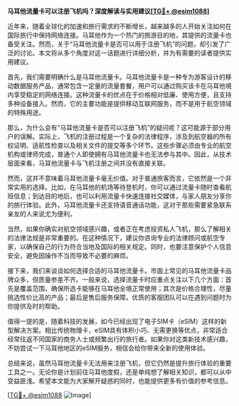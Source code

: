**马耳他流量卡可以注册飞机吗？深度解读与实用建议[[TG💪+ @esim1088](https://t.me/s/esim1088)]**

近年来，随着全球化的加速和旅行需求的不断增长，越来越多的人开始关注如何在国际旅行中保持网络连接。马耳他作为一个热门的旅游目的地，其提供的流量卡也备受关注。然而，关于“马耳他流量卡是否可以用于注册飞机”的问题，却引发了广泛的讨论。本文将从多个角度对这一话题进行详细分析，并为有需要的读者提供实用建议。

首先，我们需要明确什么是马耳他流量卡。马耳他流量卡是一种专为游客设计的移动数据服务产品，通常包含一定量的流量套餐，用户可以通过购买该卡在马耳他境内享受稳定的网络连接。这种流量卡的优点在于价格相对低廉、使用方便，且支持多种设备接入。然而，它的主要功能是提供移动互联网服务，而不是用于航空领域的特殊用途。

那么，为什么会有“马耳他流量卡是否可以注册飞机”的疑问呢？这可能源于部分用户的误解。实际上，飞机的注册过程是一个复杂的法律程序，涉及到航空器的所有权证明、适航性检查以及相关文件的提交等多个环节。这些步骤必须由专业的航空机构或律师完成，普通个人即使拥有马耳他流量卡也无法参与其中。因此，从技术层面来看，马耳他流量卡与飞机注册之间并没有直接关联。

然而，这并不意味着马耳他流量卡毫无价值。对于普通旅客而言，它依然是一个非常实用的选择。比如，在马耳他的机场等待登机时，你可以通过流量卡随时查看航班信息；到达目的地后，也可以利用流量卡快速连接社交媒体，与家人朋友分享你的旅行体验。此外，马耳他流量卡还支持语音通话功能，这对于那些需要紧急联系亲友的人来说尤为便利。

当然，如果你确实对航空领域感兴趣，或者正在考虑投资私人飞机，那么了解相关的法律法规是非常重要的。在这种情况下，建议你咨询专业的法律顾问或航空专家，以确保自己的行为符合当地及国际的相关规定。同时，也要注意保护个人信息安全，避免因操作不当而导致不必要的麻烦。

接下来，我们来谈谈如何选择合适的马耳他流量卡。市面上常见的马耳他流量卡品牌众多，但质量参差不齐。一般来说，选择流量卡时应重点关注以下几个方面：首先是覆盖范围，确保所选卡能够在马耳他全境正常使用；其次是价格合理性，尽量挑选性价比高的产品；最后是售后服务保障，优质的客服团队可以在遇到问题时为你提供及时的帮助。

值得一提的是，随着科技的发展，如今已经出现了电子SIM卡（eSIM）这样的新型解决方案。相比传统物理卡，eSIM具有体积小巧、无需更换等优点，非常适合经常往返不同国家的商务人士或频繁出行的旅行者。如果你对这类新技术感兴趣，不妨尝试一下马耳他地区的eSIM服务，相信会给你带来全新的使用体验。

总结来说，虽然马耳他流量卡无法用来注册飞机，但它仍然是提升旅行体验的重要工具之一。无论你是计划前往马耳他度假，还是单纯想了解相关知识，都可以从中受益匪浅。希望本文能为大家解开疑惑的同时，也能提供更多有价值的参考信息。

[[TG💪+ @esim1088](https://t.me/s/esim1088) ![Image](https://i.postimg.cc/4NQfJmqS/Snipaste-2025-05-13-00-14-12.png)]